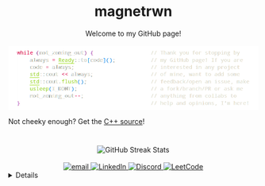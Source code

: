 
<h1 align="center">magnetrwn</h1>

<div align="center">Welcome to my GitHub page!<br/><br/></div>

<img align="center" src="https://github.com/magnetrwn/magnetrwn/blob/e29bf8b6f564a18c0ce0f92c4f2462b5c04bcd45/github-top.webp">

Not cheeky enough? Get the [C++ source](https://github.com/magnetrwn/magnetrwn/blob/1692708c955bf2698483165a6869be62d48a096b/cheeky.cpp)!

#

<div align="center">
    <img src="https://github-readme-streak-stats.herokuapp.com/?user=magnetrwn&theme=nord&hide_border=true" alt="GitHub Streak Stats"><br/><br/>
    <a href="mailto:magnetrwn@tuta.io">
        <img src="https://img.shields.io/badge/Email-0A50D6?style=plastic&logo=gmail&logoColor=white" alt="email">
    </a>
    <a href="https://www.linkedin.com/in/riccardo-polli/" disabled="">
        <img src="https://img.shields.io/badge/LinkedIn-083387?style=plastic&logo=linkedin" alt="LinkedIn">
    </a>
    <a href="https://discord.gg/DzxqZWFFCE">
        <img src="https://img.shields.io/badge/Discord-0D2552?style=plastic&logo=discord" alt="Discord">
    </a>
    <a href="https://leetcode.com/magnetrwn/">
        <img src="https://img.shields.io/badge/LeetCode-000A1C?style=plastic&logo=LeetCode" alt="LeetCode">
    </a>
</div>

<details>
<div align="center">
    
#

<br/><br/>

### Stats


![](https://github-readme-stats.vercel.app/api?username=magnetrwn&theme=nord&hide_border=true&include_all_commits=false&count_private=false)<br/>
![](https://github-readme-stats.vercel.app/api/top-langs/?username=magnetrwn&theme=nord&hide_border=true&include_all_commits=false&count_private=false&layout=compact)
<div align="center"><img src="https://leetcard.jacoblin.cool/magnetrwn?theme=nord&font=Nova%20Cut&ext=activity"><br/><br/></div>


#

### Trophies

![](https://github-profile-trophy.vercel.app/?username=magnetrwn&theme=discord&no-frame=true&no-bg=false&margin-w=4)

#

### Clicks

[![](https://visitcount.itsvg.in/api?id=magnetrwn&icon=3&color=6)](https://visitcount.itsvg.in)

</div>
</details>
